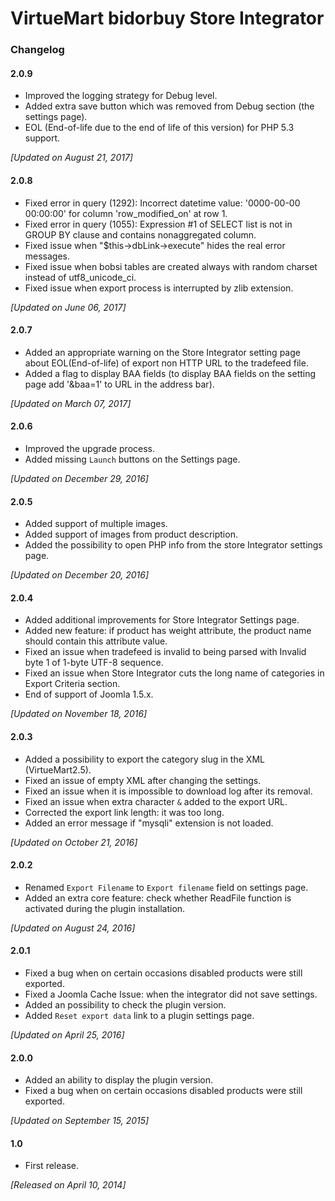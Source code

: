 # VirtueMart bidorbuy Store Integrator

### Changelog

#### 2.0.9
* Improved the logging strategy for Debug level.
* Added extra save button which was removed from Debug section (the settings page).
* EOL (End-of-life due to the end of life of this version) for PHP 5.3 support.

_[Updated on August 21, 2017]_

#### 2.0.8
* Fixed error in query (1292): Incorrect datetime value: '0000-00-00 00:00:00' for column 'row_modified_on' at row 1.
* Fixed error in query (1055): Expression #1 of SELECT list is not in GROUP BY clause and contains nonaggregated column.
* Fixed issue when "$this->dbLink->execute" hides the real error messages.
* Fixed issue when bobsi tables are created always with random charset instead of utf8_unicode_ci.
* Fixed issue when export process is interrupted by zlib extension.

_[Updated on June 06, 2017]_

#### 2.0.7
* Added an appropriate warning on the Store Integrator setting page about EOL(End-of-life) of export non HTTP URL to the tradefeed file.
* Added a flag to display BAA fields (to display BAA fields on the setting page add '&baa=1' to URL in the address bar). 

_[Updated on March 07, 2017]_

#### 2.0.6
* Improved the upgrade process.
* Added missing `Launch` buttons on the Settings page.

_[Updated on December 29, 2016]_

#### 2.0.5
* Added support of multiple images.
* Added support of images from product description.
* Added the possibility to open PHP info from the store Integrator settings page.

_[Updated on December 20, 2016]_

#### 2.0.4
* Added additional improvements for Store Integrator Settings page.
* Added new feature: if product has weight attribute, the product name should contain this attribute value.
* Fixed an issue when tradefeed is invalid to being parsed with Invalid byte 1 of 1-byte UTF-8 sequence.
* Fixed an issue when Store Integrator cuts the long name of categories in Export Criteria section.
* End of support of Joomla 1.5.x.

 _[Updated on November 18, 2016]_

#### 2.0.3
* Added a possibility to export the category slug in the XML (VirtueMart2.5).
* Fixed an issue of empty XML after changing the settings.
* Fixed an issue when it is impossible to download log after its removal.
* Fixed an issue when extra character `&` added to the export URL.
* Corrected the export link length: it was too long.
* Added an error message if "mysqli" extension is not loaded.

_[Updated on October 21, 2016]_

#### 2.0.2
* Renamed `Export Filename` to `Export filename` field on settings page.
* Added an extra core feature: check whether ReadFile function is activated during the plugin installation.

_[Updated on August 24, 2016]_

#### 2.0.1
* Fixed a bug when on certain occasions disabled products were still exported.
* Fixed a Joomla Cache Issue: when the integrator did not save settings. 
* Added an possibility to check the plugin version.
* Added `Reset export data` link to a plugin settings page.

_[Updated on April 25, 2016]_

#### 2.0.0
* Added an ability to display the plugin version.
* Fixed a bug when on certain occasions disabled products were still exported.

_[Updated on September 15, 2015]_

#### 1.0
* First release.

_[Released on April 10, 2014]_